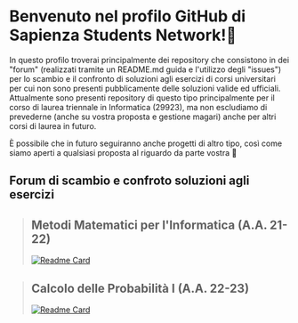 # Benvenuto nel profilo GitHub di Sapienza Students Network!🎉

In questo profilo troverai principalmente dei repository che consistono in dei "forum" (realizzati tramite un README.md guida e l'utilizzo degli "issues") per lo scambio e il confronto di soluzioni agli esercizi di corsi universitari per cui non sono presenti pubblicamente delle soluzioni valide ed ufficiali. Attualmente sono presenti repository di questo tipo principalmente per il corso di laurea triennale in Informatica (29923), ma non escludiamo di prevederne (anche su vostra proposta e gestione magari) anche per altri corsi di laurea in futuro.

È possibile che in futuro seguiranno anche progetti di altro tipo, così come siamo aperti a qualsiasi proposta al riguardo da parte vostra 🙂

## Forum di scambio e confroto soluzioni agli esercizi

> ## Metodi Matematici per l'Informatica (A.A. 21-22)
>
> [![Readme Card](https://github-readme-stats.vercel.app/api/pin/?username=sapienzastudentsnetwork&show_owner&repo=mmi2122&theme=radical)](https://github.com/sapienzastudentsnetwork/mmi2122)

> ## Calcolo delle Probabilità I (A.A. 22-23)
>
> [![Readme Card](https://github-readme-stats.vercel.app/api/pin/?username=sapienzastudentsnetwork&show_owner&repo=CP1-2223&theme=radical)](https://github.com/sapienzastudentsnetwork/CP1-2223)
